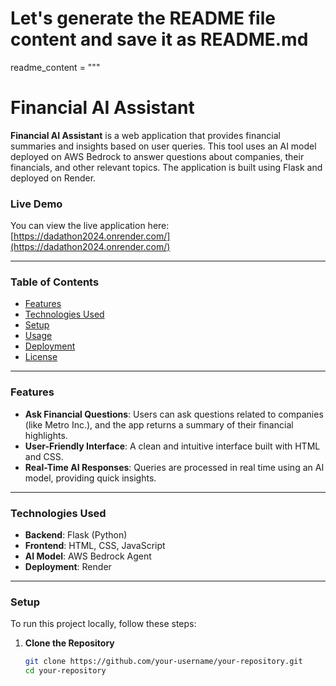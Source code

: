 # Let's generate the README file content and save it as README.md

readme_content = """
# Financial AI Assistant

**Financial AI Assistant** is a web application that provides financial summaries and insights based on user queries. This tool uses an AI model deployed on AWS Bedrock to answer questions about companies, their financials, and other relevant topics. The application is built using Flask and deployed on Render.

### Live Demo

You can view the live application here: [https://dadathon2024.onrender.com/](https://dadathon2024.onrender.com/)

---

### Table of Contents
- [Features](#features)
- [Technologies Used](#technologies-used)
- [Setup](#setup)
- [Usage](#usage)
- [Deployment](#deployment)
- [License](#license)

---

### Features

- **Ask Financial Questions**: Users can ask questions related to companies (like Metro Inc.), and the app returns a summary of their financial highlights.
- **User-Friendly Interface**: A clean and intuitive interface built with HTML and CSS.
- **Real-Time AI Responses**: Queries are processed in real time using an AI model, providing quick insights.

---

### Technologies Used

- **Backend**: Flask (Python)
- **Frontend**: HTML, CSS, JavaScript
- **AI Model**: AWS Bedrock Agent
- **Deployment**: Render

---

### Setup

To run this project locally, follow these steps:

1. **Clone the Repository**

   ```bash
   git clone https://github.com/your-username/your-repository.git
   cd your-repository
